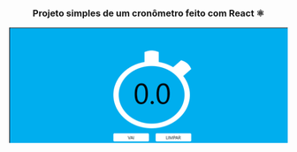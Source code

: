 <h3 align="center">Projeto simples de um cronômetro feito com React ⚛️</h3>
<img src="readme/cronometro.gif"/>
